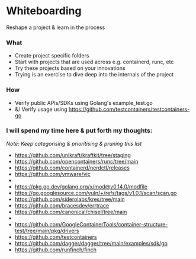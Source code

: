 # Whiteboarding
Reshape a project & learn in the process

### What
- Create project specific folders
- Start with projects that are used across e.g. containerd, runc, etc
- Try these projects based on your innovations
- Trying is an exercise to dive deep into the internals of the project

### How
- Verify public APIs/SDKs using Golang's example_test.go
- &/ Verify usage using https://github.com/testcontainers/testcontainers-go

### I will spend my time here & put forth my thoughts:
_Note: Keep categorising & prioritising & pruning this list_

- https://github.com/unikraft/kraftkit/tree/staging
- https://github.com/opencontainers/runc/tree/main
- https://github.com/containerd/nerdctl/releases
- https://github.com/vmware/vic
- 
- https://pkg.go.dev/golang.org/x/mod@v0.14.0/modfile
- https://go.googlesource.com/vuln/+/refs/tags/v1.0.1/scan/scan.go
- https://github.com/siderolabs/kres/tree/main
- https://github.com/bracesdev/errtrace
- https://github.com/canonical/chisel/tree/main
- 
- https://github.com/GoogleContainerTools/container-structure-test/tree/main/pkg/drivers
- https://github.com/testcontainers
- https://github.com/dagger/dagger/tree/main/examples/sdk/go
- https://github.com/runfinch/finch
